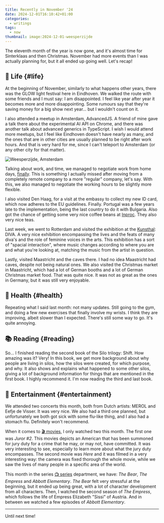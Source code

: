 ```yaml
---
title: Recently in November '24
date: 2024-12-01T16:10:42+01:00
categories:
  - writings
tags:
  - now
thumbnail: image:2024-12-01-weesperzijde
---
```


The eleventh month of the year is now gone, and it's almost time for Sinterklaas and then Christmas. November had more events than I was actually planning for, but it all ended up going well. Let's recap!

<!--more-->

## 🍄 Life {#life}

At the beginning of November, similarly to what happens other years, there was the GLOW light festival here in Eindhoven. We walked the route with some friends and I must say: I am disappointed. I feel like year after year it becomes more and more disappointing. Some rumours say that they're saving money for a big show next year... but I wouldn't count on it.

I also attended a meetup in Amsterdam, AdvancedJS. A friend of mine gave a talk there about the experimental AI API on Chrome, and there was another talk about advanced generics in TypeScript. I wish I would attend more meetups, but I feel like Eindhoven doesn't have nearly as many, and the ones that are in other cities are usually planned to be right after work hours. And that is very hard for me, since I can't teleport to Amsterdam (or any other city for that matter).

![Weesperzijde, Amsterdam](image:2024-12-01-weesperzijde)

Talking about work, and time, we managed to negotiate work from home days, [finally](/2024/07/09/thoughts-after-one-month-working-on-site/). This is something I actually missed after moving from a completely remote company to a more "regular" company, let's say. With this, we also managed to negotiate the working hours to be slightly more flexible.

I also visited Den Haag, for a visit at the embassy to collect my new ID card, which now adheres to the EU guidelines. Finally. Portugal was a few years late to the implementation, being the last country to do it with Bulgaria. Also got the chance of getting some very nice coffee beans at [Inproc](https://inproc.nl/). They also very nice teas.

Last week, we went to Rotterdam and visited the exhibition at the [Kunsthal](https://www.kunsthal.nl/): DIVA. A very nice exhibition encompassing the lives and the feats of many diva's and the role of feminine voices in the arts. This exhibition has a sort of "spacial interaction", where music changes according to where you are and what you're looking at, matching the music from the artist in question.

Lastly, visited Maastricht and the caves there. I had no idea Maastricht had caves, despite not being natural ones. We also visited the Christmas market in Maastricht, which had a lot of German booths and a lot of German Christmas market food. That was quite nice. It was not as great as the ones in Germany, but it was still very enjoyable.
 
## 💪 Health {#health}

Repeating what I said last month: not many updates. Still going to the gym, and doing a few new exercises that finally involve my wrists. I think they are improving, albeit slower than I expected. There's still some way to go. It's quite annoying.

## 📚 Reading {#reading}

So... I finished reading the second book of the Silo trilogy: Shift. How amazing was it? Very! In this book, we get more background about why people are living in silos, how the silos were created, for which purpose, and why. It also shows and explains what happened to some other silos, giving a lot of background information for things that are mentioned in the first book. I highly recommend it. I'm now reading the third and last book.

## 🍿 Entertainment {#entertainment}

We attended two concerts this month, both from Dutch artists: MEROL and Eefje de Visser. It was very nice. We also had a third one planned, but unfortunately we both got sick with some flu-like thing, and I also had a stomach flu. Definitely won't recommend.

When it comes to [🎬 movies](/watches/#movies), I only watched two this month. The first one was *Juror #2*. This movies depicts an American that has been summoned for jury duty for a crime that he may, or may not, have committed. It was very interesting to see, especially to learn more about what the jury duty encompasses. The second movie was *Here* and it was filmed in a very interesting way: the camera was fixed thorough the whole movie, while we saw the lives of many people in a specific area of the world.

This month in the series [📺 series](/watches/#shows) department, we have: *The Bear*, *The Empress* and *Abbott Elementary*. *The Bear* felt very stressful at the beginning, but it ended up being great, with a lot of character development from all characters. Then, I watched the second season of *The Empress*, which follows the life of Empress Elizabeth "Sissi" of Austria. And in between we watched a few episodes of *Abbott Elementary*.

<hr>

Until next time!
